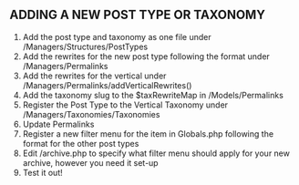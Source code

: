 ## ADDING A NEW POST TYPE OR TAXONOMY
1. Add the post type and taxonomy as one file under /Managers/Structures/PostTypes
2. Add the rewrites for the new post type following the format under /Managers/Permalinks
3. Add the rewrites for the vertical under /Managers/Permalinks/addVerticalRewrites()
4. Add the taxonomy slug to the $taxRewriteMap in /Models/Permalinks
5. Register the Post Type to the Vertical Taxonomy under /Managers/Taxonomies/Taxonomies
6. Update Permalinks
7. Register a new filter menu for the item in Globals.php following the format for the other post types
8. Edit /archive.php to specify what filter menu should apply for your new archive, however you need it set-up
9. Test it out!
